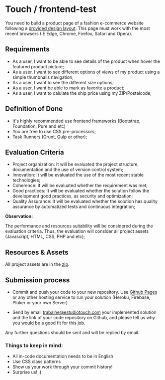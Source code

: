 # Touch / frontend-test

You need to build a product page of a fashion e-commerce website following a [provided design layout](https://invis.io/3FDP5OKAP). This page must work with the most recent browsers (IE Edge, Chrome, Firefox, Safari and Opera).

## Requirements
 - As a user, I want to be able to see details of the product when hover the featured product picture;
 - As a user, I want to see different options of views of my product using a simple thumbnails navigation;
 - As a user, I want to see the different size options;
 - As a user, I want be able to mark as favorite a product;
 - As a user, I want to calulate the ship price using my ZIP/Postalcode;

## Definition of Done
 - It's highly recommended use frontend frameworks (Bootstrap, Foundation, Pure and etc)
 - You are free to use CSS pre-processors;
 - Task Runners (Grunt, Gulp or other);
 
## Evaluation Criteria

 - Project organization: It will be evaluated the project structure, documentation and the use of version control system;
 - Innovation: It will be evaluated the use of the most recent stable technologies;
 - Coherence: It will be evaluated whether the requirement was met;
 - Good practices: It will be evaluated whether the solution follow the development good practices, as security and optimization;
 - Quality Assurance: It will be evaluated whether the solution has quality assurance by automatized tests and continuous integration;

**Observation:**

The performance and resources suitability will be considered during the evaluation criteria. Thus, the evaluation will consider all project assets (Javascript, HTML, CSS, PHP and etc);
 
## Resources & Assets

All project assets are in the [zip](https://github.com/estudiotouch/frontend-test/blob/master/frontend-test.zip).
 
## Submission process
 
 - Commit and push your code to your new repository. Use [Github Pages](https://help.github.com/articles/what-is-github-pages/) or any other hosting service to run your solution (Heroku, Firebase, Pluker or your own Server).

 - Send by email [trabalhe@estudiotouch.com](mailto:trabalhe@estudiotouch.com) your implemented solution and the link of your code repository on Github, and please tell us why you would be a good fit for this job.

Any further questions should be sent and will be replied by email.

### Things to keep in mind:
 - All in-code documentation needs to be in English
 - Use CSS class patterns
 - Show us your work through your commit history!
 - Surprise us! ;)
